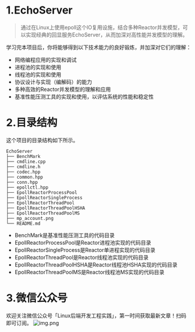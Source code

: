 # 1.EchoServer
> 通过在Linux上使用epoll这个IO复用设施，结合多种Reactor并发模型，可以实现经典的回显服务EchoServer，从而加深对高性能并发模型的理解。

学习完本项目后，你将能够得到以下技术能力的良好锻炼，并加深对它们的理解：

- 网络编程应用的实现和调试
- 进程池的实现和使用
- 线程池的实现和使用
- 协议设计与实现（编解码）的能力
- 多种高效的Reactor并发模型的理解和应用
- 基准性能压测工具的实现和使用，以评估系统的性能和稳定性

# 2.目录结构
这个项目的目录结构如下所示。
```
EchoServer
├── BenchMark
├── cmdline.cpp
├── cmdline.h
├── codec.hpp
├── common.hpp
├── conn.hpp
├── epollctl.hpp
├── EpollReactorProcessPool
├── EpollReactorSingleProcess
├── EpollReactorThreadPool
├── EpollReactorThreadPoolHSHA
├── EpollReactorThreadPoolMS
├── mp_account.png
└── README.md
```
- BenchMark是基准性能压测工具的代码目录
- EpollReactorProcessPool是Reactor进程池实现的代码目录
- EpollReactorSingleProcess是Reactor单进程实现的代码目录
- EpollReactorThreadPool是Reactor线程池实现的代码目录
- EpollReactorThreadPoolHSHA是Reactor线程池HSHA实现的代码目录
- EpollReactorThreadPoolMS是Reactor线程池MS实现的代码目录

# 3.微信公众号
欢迎关注微信公众号「Linux后端开发工程实践」，第一时间获取最新文章！扫码即可订阅。
![img.png](https://github.com/wanmuc/EchoServer/blob/main/mp_account.png#pic_center=660*180)